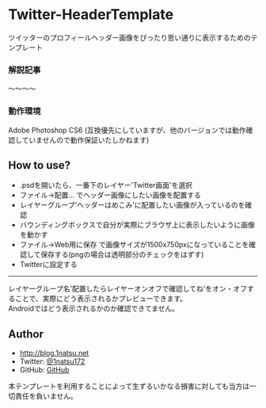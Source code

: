 Twitter-HeaderTemplate
======================

ツイッターのプロフィールヘッダー画像をぴったり思い通りに表示するためのテンプレート

### 解説記事

〜〜〜〜

### 動作環境
Adobe Photoshop CS6
(互換優先にしていますが、他のバージョンでは動作確認していませんので動作保証いたしかねます)

## How to use?
* .psdを開いたら、一番下のレイヤー'Twitter画面'を選択
* ファイル->配置... でヘッダー画像にしたい画像を配置する
* レイヤーグループ'ヘッダーはめこみ'に配置したい画像が入っているのを確認
* バウンディングボックスで自分が実際にブラウザ上に表示したいように画像を動かす
* ファイル->Web用に保存 で画像サイズが1500x750pxになっていることを確認して保存する(pngの場合は透明部分のチェックをはずす)
* Twitterに設定する

-------------
レイヤーグループ名'配置したらレイヤーオンオフで確認してね'をオン・オフすることで、実際にどう表示されるかプレビューできます。  
Androidではどう表示されるかのか確認できてません。

## Author
* <http://blog.1natsu.net>
* Twitter: [@1natsu172](https://twitter.com/1natsu172)
* GitHub: [GitHub](https://github.com/1natsu172)

本テンプレートを利用することによって生ずるいかなる損害に対しても当方は一切責任を負いません。
